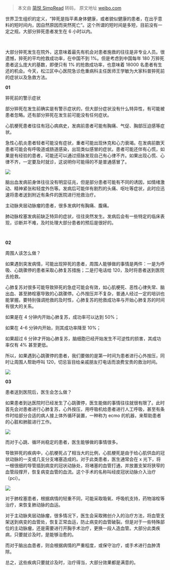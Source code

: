 > 本文由 [简悦 SimpRead](http://ksria.com/simpread/) 转码， 原文地址 [weibo.com](https://weibo.com/ttarticle/p/show?id=2309404739973185404959)

​世界卫生组织的定义，“猝死是指平素身体健康，或者貌似健康的患者，在出乎意料的短时间内，因自然原因而突然死亡”。这个所谓的短时间是多短，目前没有一定之规。大部分猝死患者发生在 6 小时以内。

​

大部分猝死发生在院外，这意味着最先有机会对患者施救的往往是非专业人员。很遗憾，猝死的平均抢救成功率，在中国不到 1%。但是考虑到中国每年 180 万猝死患者这么庞大的基数，即便只有 1% 的抢救成功率，也意味着 18000 名患者有生还的机会。今天，松江区中心医院急诊危重病科主任医师王学敏为大家科普猝死前的症状以及急救方法。

**01**

猝死前的警示症状

部分猝死在发生前确实是有警示症状的，但大部分症状没有什么特异性，有可能被患者忽略。还有部分猝死在发生前可能没有任何症状。

心肌梗死患者往往有冠心病病史，发病前患者可能有胸痛、气促、胸部压迫感等症状。

急性心肌炎患者轻者可能没有症状，重者可能出现休克和心力衰竭。在发病前数天患者可能会有呼吸道或肠道感染，出现类似感冒的症状。患者可能还伴有心慌，如果是有经验的患者，可能还可以通过搭脉发现自己有心律不齐。如果出现心慌、心律不齐，一定要及时就诊，这说明你可能得的不是普通感冒了。

![](https://wx1.sinaimg.cn/mw1024/002wVUFrly4gzn74onxfmj60g209nq3u02.jpg)

脑出血发病前身体往往没有明显征兆，但是部分患者可能有不同的诱因，如情绪激动、精神紧张和轻度外伤等。发病后可能伴有剧烈的头痛、呕吐等症状，此时应迅速将患者送到附近有条件的医院进行抢救治疗。

主动脉夹层动脉瘤的患者，很多发病时有胸痛、腹痛。

肺动脉栓塞发病前缺乏特异的症状，往往突然发生。发病后会有一些特定的临床表现，诊断并不难，及时处理大部分患者的预后是很好的。

​

**02**

周围人该怎么做？

如果遇到突发病情，可能出现猝死的患者，周围人能够做的事情是两件：一是为呼吸、心跳骤停的患者采取心肺复苏措施；二是打电话给 120，及时将患者送到医院去抢救。

心肺复苏对很多可能导致猝死的急症可能会有效，如心肌梗死、恶性心律失常、脑出血、甚至肺栓塞导致的心跳骤停。心外按压并不复杂，普通人经过一定的培训也能掌握。要特别强调抢救的及时性，心肺复苏的抢救成功率与开始心肺复苏的时间有很大的关系。

如果是在 4 分钟内开始心肺复苏，成功率可以达到 50%；

如果在 4-6 分钟内开始，则其成功率降至 10%；

如果超过 6 分钟才开始心肺复苏，脑细胞已经开始发生不可逆性的损害，其成功率仅有 4% 甚至更低。

所以，如果遇到心跳骤停的患者，我们要做的是第一时间为患者进行心外按压，同时让周围人帮助呼叫 120，切忌盲目给亲戚朋友打电话而浪费宝贵的救治时间。

![](https://wx1.sinaimg.cn/mw1024/002wVUFrly4gzn74oo5idj60ku0gx0ua02.jpg)

**03**

患者送到医院后，医生会怎么做？

如果患者到达医院时已经发生了心跳骤停，医生能做的事情往往就很有限了。此时首先会对患者进行心肺复苏，心外按压，用呼吸机给患者进行人工呼吸，甚至有条件时给部分合适的病人接上体外循环装置，一种称为 ecmo 的机器，来帮助患者的心脏和肺脏进行工作。

![](https://wx1.sinaimg.cn/mw1024/002wVUFrly4gzn74oogeuj60hs0bvmy102.jpg)

而对于心跳、循环尚稳定的患者，医生能够做的事情很多。

导致猝死的疾病中，心肌梗死占了相当大的比例，心肌梗死是由于给心肌供血的冠状动脉的一支或几支分支堵塞造成的。对于此类患者，医生通常会在 x 光下，将一根很细的导管插到病变的冠状动脉处，将堵塞的血管打通，并放置支架将狭窄的血管段撑开，恢复病变血管的血流。这个手术的名称叫经皮冠状动脉介入治疗（pci）。

![](https://wx1.sinaimg.cn/mw1024/002wVUFrly4gzn74onnwhj60js0b5t9l02.jpg)

对于肺栓塞患者，根据病情的轻重不同，可能采取吸氧、呼吸机支持，药物溶栓等治疗，来恢复肺动脉的血运。

对于主动脉夹层动脉瘤，很多情况下，医生会采取微创介入的治疗方法，将血管支架送到病变的血管处，恢复正常血运，防止病变的血管破裂。但是对于一些特殊部位的主动脉瘤，还是需要进行开胸手术治疗，更换一段人造血管。大部分此类疾病，只要就诊及时，是能够治愈的。

而对于脑出血患者，则会根据病情的严重程度，或保守治疗，或手术进行血肿清除。

总之，这些疾病只要就诊及时，治疗得当，大部分效果都是满意的。​​​​